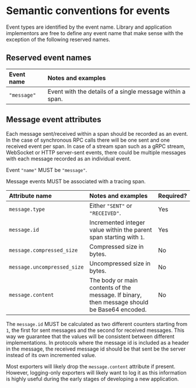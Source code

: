 # Semantic conventions for events

Event types are identified by the event name. Library and application implementors
are free to define any event name that make sense with the exception of the
following reserved names.

## Reserved event names

| Event name  | Notes and examples                                                 |
| :---------- | :----------------------------------------------------------------- |
| `"message"` | Event with the details of a single message within a span.          |

## Message event attributes

Each message sent/received within a span should be recorded as an event. In the
case of synchronous RPC calls there will be one sent and one received event per
span. In case of a stream span such as a gRPC stream, WebSocket or HTTP
server-sent events, there could be multiple messages with each message recorded
as an individual event.

Event `"name"` MUST be `"message"`.

Message events MUST be associated with a tracing span.

| Attribute name | Notes and examples                     | Required? |
| :------------- | :------------------------------------- | --------- |
| `message.type` | Either `"SENT"` or `"RECEIVED"`.       | Yes |
| `message.id`   | Incremented integer value within the parent span starting with `1`. | Yes |
| `message.compressed_size` | Compressed size in bytes. | No |
| `message.uncompressed_size` | Uncompressed size in bytes. | No |
| `message.content` | The body or main contents of the message. If binary, then message should be Base64 encoded. | No |

The `message.id` MUST be calculated as two different counters starting from `1`,
the first for sent messages and the second for received messages. This way we
guarantee that the values will be consistent between different implementations.
In protocols where the message id is included as a header in the message, the
received message id should be that sent be the server instead of its own
incremented value.

Most exporters will likely drop the `message.content` attribute if present.
However, logging-only exporters will likely want to log it as this information
is highly useful during the early stages of developing a new application.
